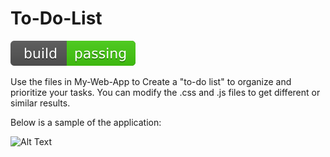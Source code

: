 # To-Do-List

![Build-passing](https://github.com/amass3/To-Do-List/blob/main/SVG/build-passing.svg)

Use the files in My-Web-App to Create a "to-do list" to organize and prioritize your tasks. You can modify the .css and .js files to get different or similar results. 

Below is a sample of the application:

![ Alt Text](URL)

